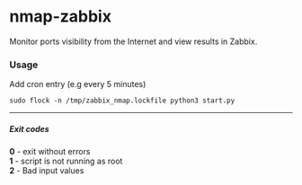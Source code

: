 # nmap-zabbix

Monitor ports visibility from the Internet and view results in Zabbix.

### Usage

Add cron entry (e.g every 5 minutes)

`sudo flock -n /tmp/zabbix_nmap.lockfile python3 start.py`

---
##### Exit codes

**0** - exit without errors<br>
**1** - script is not running as root<br>
**2** - Bad input values<br>